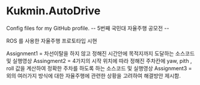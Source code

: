 # Kukmin.AutoDrive
Config files for my GitHub profile.
-- 5번째 국민대 자율주행 공모전 --

ROS 를 사용한 자율주행 프로토타입 시현

Assignment1 = 차선이탈을 하지 않고 정해진 시간안에 목적지까지 도달하는 소스코드 및 실행영상
Assingment2 = 4가지의 시작 위치에 따라 정해진 주차칸에 yaw, pith , roll 값을 계산하여 정확한 주차를 하도록 하는 소스코드 및 실행영상
Assignment3 = 외의 여러가지 방식에 대한 자율주행에 관련한 상황을 고려하여 해결방안 제시함.
